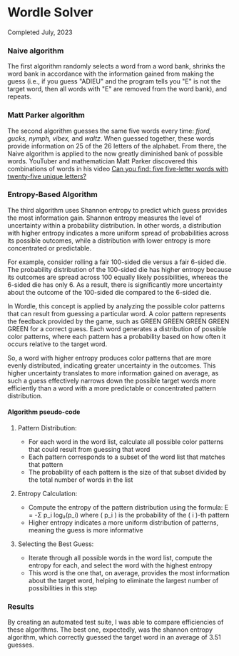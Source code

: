 # Wordle Solver

Completed July, 2023

### Naive algorithm

The first algorithm randomly selects a word from a word bank, shrinks the word bank in accordance with the information gained from making the guess (i.e., if you guess "ADIEU" and the program tells you "E" is not the target word, then all words with "E" are removed from the word bank), and repeats. 

### Matt Parker algorithm

The second algorithm guesses the same five words every time: *fjord, gucks, nymph, vibex,* and *waltz*. When guessed together, these words provide information on 25 of the 26 letters of the alphabet. From there, the Naive algorithm is applied to the now greatly diminished bank of possible words. YouTuber and mathematician Matt Parker discovered this combinations of words in his video [Can you find: five five-letter words with twenty-five unique letters?](https://www.youtube.com/watch?v=_-AfhLQfb6w)

### Entropy-Based Algorithm

The third algorithm uses Shannon entropy to predict which guess provides the most information gain. Shannon entropy measures the level of uncertainty within a probability distribution. In other words, a distribution with higher entropy indicates a more uniform spread of probabilities across its possible outcomes, while a distribution with lower entropy is more concentrated or predictable.

For example, consider rolling a fair 100-sided die versus a fair 6-sided die. The probability distribution of the 100-sided die has higher entropy because its outcomes are spread across 100 equally likely possibilities, whereas the 6-sided die has only 6. As a result, there is significantly more uncertainty about the outcome of the 100-sided die compared to the 6-sided die.

In Wordle, this concept is applied by analyzing the possible color patterns that can result from guessing a particular word. A color pattern represents the feedback provided by the game, such as GREEN GREEN GREEN GREEN GREEN for a correct guess. Each word generates a distribution of possible color patterns, where each pattern has a probability based on how often it occurs relative to the target word.

So, a word with higher entropy produces color patterns that are more evenly distributed, indicating greater uncertainty in the outcomes. This higher uncertainty translates to more information gained on average, as such a guess effectively narrows down the possible target words more efficiently than a word with a more predictable or concentrated pattern distribution.

#### Algorithm pseudo-code

1. Pattern Distribution:
   - For each word in the word list, calculate all possible color patterns that could result from guessing that word
   - Each pattern corresponds to a subset of the word list that matches that pattern
   - The probability of each pattern is the size of that subset divided by the total number of words in the list

2. Entropy Calculation:
   - Compute the entropy of the pattern distribution using the formula: E = -Σ p_i log₂(p_i)
     where \( p_i \) is the probability of the \( i \)-th pattern
   - Higher entropy indicates a more uniform distribution of patterns, meaning the guess is more informative

3. Selecting the Best Guess:
   - Iterate through all possible words in the word list, compute the entropy for each, and select the word with the highest entropy
   - This word is the one that, on average, provides the most information about the target word, helping to eliminate the largest number of possibilities in this step


### Results

By creating an automated test suite, I was able to compare efficiencies of these algorithms. The best one, expectedly, was the shannon entropy algorithm, which correctly guessed the target word 
in an average of 3.51 guesses.
